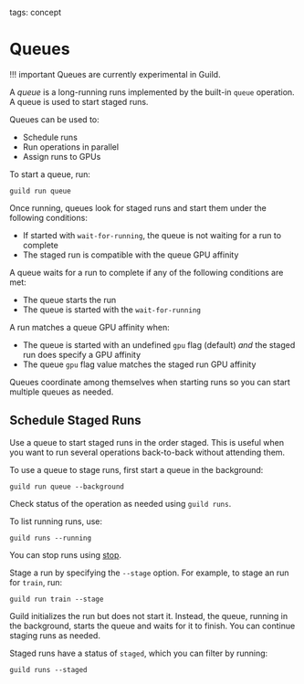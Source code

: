 tags: concept

# Queues

<!-- TODO

This page needs to be filled out. There's a conceptual problem with
queues and parallel runs, esp with batches.

-->

!!! important
    Queues are currently experimental in Guild.

A *queue* is a long-running runs implemented by the built-in `queue`
operation. A queue is used to start staged runs.

Queues can be used to:

- Schedule runs
- Run operations in parallel
- Assign runs to GPUs

To start a queue, run:

``` command
guild run queue
```

Once running, queues look for staged runs and start them under the
following conditions:

- If started with `wait-for-running`, the queue is not waiting for a
  run to complete
- The staged run is compatible with the queue GPU affinity

A queue waits for a run to complete if any of the following conditions
are met:

- The queue starts the run
- The queue is started with the `wait-for-running`

A run matches a queue GPU affinity when:

- The queue is started with an undefined `gpu` flag (default) *and*
  the staged run does specify a GPU affinity
- The queue `gpu` flag value matches the staged run GPU affinity

Queues coordinate among themselves when starting runs so you can
start multiple queues as needed.

## Schedule Staged Runs

Use a queue to start staged runs in the order staged. This is useful
when you want to run several operations back-to-back without attending
them.

To use a queue to stage runs, first start a queue in the background:

``` command
guild run queue --background
```

Check status of the operation as needed using ``guild runs``.

To list running runs, use:

``` command
guild runs --running
```

You can stop runs using [stop](cmd:stop).

Stage a run by specifying the `--stage` option. For example, to stage
an run for `train`, run:

```
guild run train --stage
```

Guild initializes the run but does not start it. Instead, the queue,
running in the background, starts the queue and waits for it to
finish. You can continue staging runs as needed.

Staged runs have a status of ``staged``, which you can filter by
running:

``` command
guild runs --staged
```
